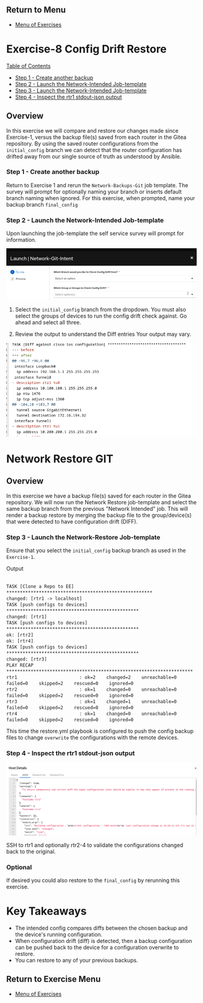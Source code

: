 ## Return to Menu
 - [Menu of Exercises](../README.md)

# Exercise-8 Config Drift Restore

[Table of Contents](#table-of-contents)
- [Step 1 - Create another backup](#step-1---create-another-backup)
- [Step 2 -  Launch the Network-Intended Job-template](#step-2---launch-the-network-intended-job-template)
- [Step 3 - Launch the Network-Intended Job-template](#step-3---launch-the-network-restore-job-template)
- [Step 4 - Inspect the rtr1 stdout-json output](#step-3---inspect-the-rtr1-stdout-json-output)

## Overview
In this exercise we will compare and restore our changes made since Exercise-1, versus the backup file(s) saved from each router in the Gitea repository. By using the saved router configurations from the `initial_config` branch we can detect that the router configuration has drifted away from our single source of truth as understood by Ansible.

### Step 1 - Create another backup
Return to Exercise 1 and rerun the `Network-Backups-Git` job template. The survey will prompt for optionally naming your branch or inserts default branch naming when ignored. For this exercise, when prompted, name your backup branch `final_config`

### Step 2 - Launch the Network-Intended Job-template
Upon launching the job-template the self service survey will prompt for information.

![survey](../images/survey1.png)
1. Select the `initial_config` branch from the dropdown. You must also select the groups of devices to run the config drift check against. Go ahead and select all three.

 2. Review the output to understand the Diff entries
 Your output may vary. 

![diff](../images/diff.png)

# Network Restore GIT

## Overview
In this exercise we have a backup file(s) saved for each router in the Gitea repository. We will now run the Network Restore job-template and select the same backup branch from the previous "Network Intended" job. This will render a backup restore by merging the backup file to the group/device(s) that were detected to have configuration drift (DIFF).

### Step 3 - Launch the Network-Restore Job-template
Ensure that you select the `initial_config` backup branch as used in the `Exercise-1`.

Output
~~~

TASK [Clone a Repo to EE] ******************************************************
changed: [rtr1 -> localhost]
TASK [push configs to devices] *************************************************
changed: [rtr1]
TASK [push configs to devices] *************************************************
ok: [rtr2]
ok: [rtr4]
TASK [push configs to devices] *************************************************
changed: [rtr3]
PLAY RECAP *********************************************************************
rtr1                       : ok=2    changed=2    unreachable=0    failed=0    skipped=2    rescued=0    ignored=0   
rtr2                       : ok=1    changed=0    unreachable=0    failed=0    skipped=2    rescued=0    ignored=0   
rtr3                       : ok=1    changed=1    unreachable=0    failed=0    skipped=2    rescued=0    ignored=0   
rtr4                       : ok=1    changed=0    unreachable=0    failed=0    skipped=2    rescued=0    ignored=0   
~~~

This time the restore.yml playbook is configured to push the config backup files to change `overwrite` the configurations with the remote devices. 

### Step 4 - Inspect the rtr1 stdout-json output
![changed](../images/changed.png)

SSH to rtr1 and optionally rtr2-4 to validate the configurations changed back to the original.

### Optional
If desired you could also restore to the `final_config` by rerunning this exercise.


# Key Takeaways
* The intended config compares diffs between the chosen backup and the device's running configuration.
* When configuration drift (diff) is detected, then a backup configuration can be pushed back to the device for a configuration overwrite to restore.
* You can restore to any of your previous backups.

## Return to Exercise Menu
 - [Menu of Exercises](../README.md)